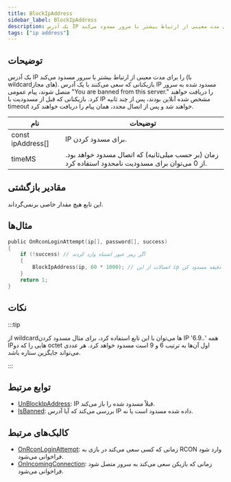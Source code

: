 ```yaml
---
title: BlockIpAddress
sidebar_label: BlockIpAddress
description: یک آدرس IP را برای مدت معینی از ارتباط بیشتر با سرور مسدود می‌کند (با wildcardهای مجاز).
tags: ["ip address"]
---
```


## توضیحات

یک آدرس IP را برای مدت معینی از ارتباط بیشتر با سرور مسدود می‌کند (با wildcardهای مجاز). بازیکنانی که سعی می‌کنند با یک آدرس IP مسدود شده به سرور متصل شوند، پیام عمومی "You are banned from this server." را دریافت خواهند کرد. بازیکنانی که قبل از مسدودیت با IP مشخص شده آنلاین بودند، پس از چند ثانیه timeout خواهند شد و پس از اتصال مجدد، همان پیام را دریافت خواهند کرد.

| نام               | توضیحات                                                                                                   |
| ----------------- | ---------------------------------------------------------------------------------------------------------- |
| const ipAddress[] | IP برای مسدود کردن.                                                                                        |
| timeMS            | زمان (بر حسب میلی‌ثانیه) که اتصال مسدود خواهد بود. از 0 می‌توان برای مسدودیت نامحدود استفاده کرد.          |

## مقادیر بازگشتی

این تابع هیچ مقدار خاصی برنمی‌گرداند.

## مثال‌ها

```c
public OnRconLoginAttempt(ip[], password[], success)
{
    if (!success) // اگر رمز عبور اشتباه وارد کردند
    {
        BlockIpAddress(ip, 60 * 1000); // اتصالات از این ip را برای یک دقیقه مسدود کن
    }
    return 1;
}
```

## نکات

:::tip

از wildcardها می‌توان با این تابع استفاده کرد، برای مثال مسدود کردن IP '6.9._._' همه IPهایی را که دو octet اول آن‌ها به ترتیب 6 و 9 است مسدود خواهد کرد. هر عددی می‌تواند جایگزین ستاره باشد.

:::

## توابع مرتبط

- [UnBlockIpAddress](UnBlockIpAddress): IP قبلاً مسدود شده را باز می‌کند.
- [IsBanned](IsBanned): بررسی می‌کند که آیا آدرس IP داده شده مسدود است یا نه.

## کالبک‌های مرتبط

- [OnRconLoginAttempt](../callbacks/OnRconLoginAttempt): زمانی که کسی سعی می‌کند در بازی به RCON وارد شود فراخوانی می‌شود.
- [OnIncomingConnection](../callbacks/OnIncomingConnection): زمانی که بازیکن سعی می‌کند به سرور متصل شود فراخوانی می‌شود.
